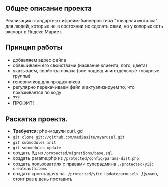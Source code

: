 ##  Общее описание проекта
Реализация стандартных ифрейм-баннеров типа "товарная моталка" для людей, которые не в состоянии их сделать сами, но у которых есть экспорт в Яндекс.Маркет.

## Принцип работы
* добавляем адрес файла
* обвешиваем его свойствами (название клиента, лого, цвета)
* указываем, свойства показа (все подряд или отдельные товарные группы)
* генерим код для продажников
* регулярно перекачиваем файл и актуализируем то, что показывается по коду
* ???
* ПРОФИТ!

## Раскатка проекта.
* **Требуется:** php-модули curl, gd
* `git clone git://github.com/mediasite/myarusel.git`
* `git submodules init`
* `git submodules update`
* создать бд из `/protected/migrations/base.sql`
* создать params.php из `/protected/config/params-dist.php`
* создать пользователя с правами суперадмина `./protected/yiic createauthitems`
* создать крон задачу на `./protected/yiic updatecarousels`. Думаю, стоит раз в день поставить.